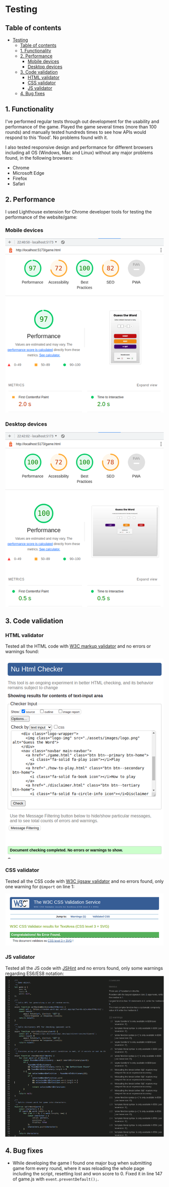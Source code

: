 # Testing

## Table of contents
- [Testing](#testing)
  - [Table of contents](#table-of-contents)
  - [1. Functionality](#1-functionality)
  - [2. Performance](#2-performance)
    - [Mobile devices](#mobile-devices)
    - [Desktop devices](#desktop-devices)
  - [3. Code validation](#3-code-validation)
    - [HTML validator](#html-validator)
    - [CSS validator](#css-validator)
    - [JS validator](#js-validator)
  - [4. Bug fixes](#4-bug-fixes)

## 1. Functionality
I've performed regular tests through out development for the usability and performance of the game. Played the game several times (more than 100 rounds) and manually tested hundreds times to see how APIs would respond to this 'flood'. No problems found with it.

I also tested responsive design and performance for different browsers including all OS (Windows, Mac and Linux) without any major problems found, in the following browsers:
- Chrome
- Microsoft Edge
- Firefox
- Safari

## 2. Performance
I used Lighthouse extension for Chrome developer tools for testing the performance of the website/game:

### Mobile devices
![Mobile devices lighthouse test](assets/images/testing/mobile-lighthouse.png)
### Desktop devices
![Desktop devices lighthouse test](assets/images/testing/desktop-lighthouse.png)

## 3. Code validation
### HTML validator
Tested all the HTML code with [W3C markup validator](https://validator.w3.org/) and no errors or warnings found:

![HTML validation](assets/images/testing/html-test.png)

### CSS validator
Tested all the CSS code with [W3C jigsaw validator](https://jigsaw.w3.org/css-validator/) and no errors found, only one warning for ``@import`` on line 1:

![CSS validation](assets/images/testing/css-test.png)

### JS validator
Tested all the JS code with [JSHint](https://jshint.com/) and no errors found, only some warnings regarding ES6/ES8 notation:
![JS validation](assets/images/testing/js-test.png)

## 4. Bug fixes
- While developing the game I found one major bug when submitting game form every round, where it was reloading the whole page including the script, resetting lost and won score to 0. Fixed it in line 147 of game.js with ``event.preventDefault();``.